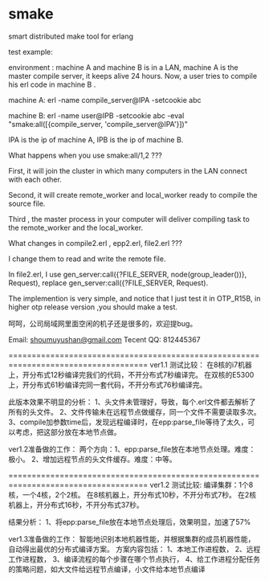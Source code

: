 smake
=====

smart distributed make tool for erlang 


test example:

environment : machine A and machine B is in a LAN, machine A is the master compile server, it keeps alive 24 hours.
Now, a user tries to compile his erl code in machine B .

machine A: erl -name compile_server@IPA -setcookie abc

machine B: erl -name user@IPB -setcookie abc -eval "smake:all([{compile_server, 'compile_server@IPA'}])"

IPA is the ip of machine A, IPB is the ip of machine B.

What happens  when you use smake:all/1,2 ???

First, it will join the cluster in which many computers in the LAN connect with each other.

Second, it will create remote_worker and local_worker ready to compile the source file.

Third , the master process in your computer will deliver compiling task to the remote_worker and the local_worker.

What changes in compile2.erl , epp2.erl, file2.erl ???

I change them to read and write the remote file.

In file2.erl, I use gen_server:call({?FILE_SERVER, node(group_leader())}, Request), 
    replace         gen_server:call({?FILE_SERVER, Request).

The implemention is very simple, and notice that I just test it in OTP_R15B, in higher otp release version ,you should
make a test.

呵呵，公司局域网里面空闲的机子还是很多的，欢迎提bug。

Email:      shoumuyushan@gmail.com
Tecent QQ:    812445367

====================================================================================
ver1.1
测试比较：
    在8核的i7机器上，开分布式12秒编译完我们的代码，不开分布式7秒编译完。
    在双核的E5300上，开分布式61秒编译完同一套代码，不开分布式76秒编译完。
    
此版本效果不明显的分析：
    1、头文件未管理好，导致，每个.erl文件都去解析了所有的头文件。
    2、文件传输未在远程节点做缓存，同一个文件不需要读取多次。
    3、compile加参数time后，发现远程编译时，在epp:parse_file等待了太久，可以考虑，把这部分放在本地节点做。
    
ver1.2准备做的工作：
    两个方向：1、epp:parse_file放在本地节点处理。难度：极小。
              2、增加远程节点的头文件缓存。难度：中等。

====================================================================================
ver1.2
测试比较:
    编译集群：1个8核，一个4核，2个2核。
    在8核机器上，开分布式10秒，不开分布式7秒。
    在2核机器上，开分布式16秒，不开分布式37秒。

结果分析：
    1、将epp:parse_file放在本地节点处理后，效果明显，加速了57%

ver1.3准备做的工作：
    智能地识别本地机器性能，并根据集群的成员机器性能，自动得出最优的分布式编译方案。
    方案内容包括：
        1、本地工作进程数，
        2、远程工作进程数，
        3、编译流程的每个步骤在哪个节点执行，
        4、给工作进程分配任务的策略问题，如大文件给远程节点编译，小文件给本地节点编译
        
